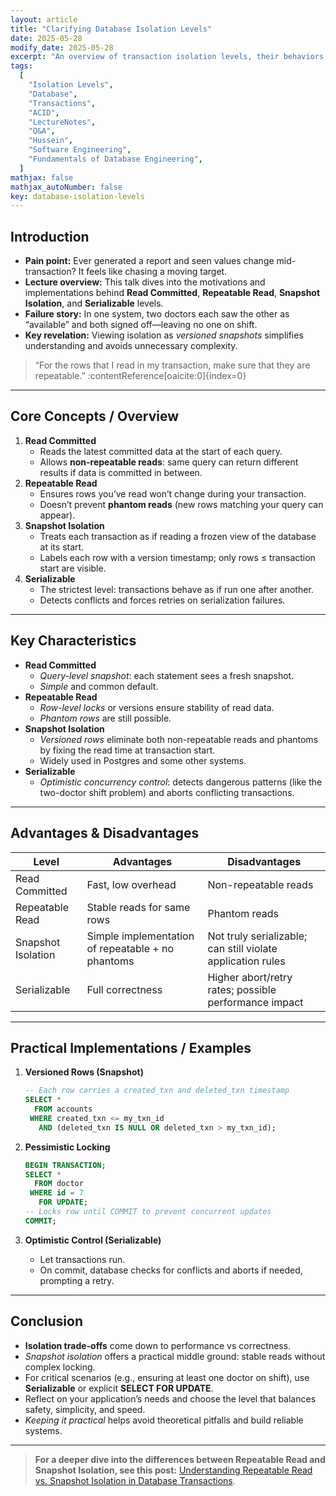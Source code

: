 ```yaml
---
layout: article
title: "Clarifying Database Isolation Levels"
date: 2025-05-28
modify_date: 2025-05-28
excerpt: "An overview of transaction isolation levels, their behaviors, and practical strategies to manage concurrency in real-world database systems."
tags:
  [
    "Isolation Levels",
    "Database",
    "Transactions",
    "ACID",
    "LectureNotes",
    "Q&A",
    "Hussein",
    "Software Engineering",
    "Fundamentals of Database Engineering",
  ]
mathjax: false
mathjax_autoNumber: false
key: database-isolation-levels
---
```


## Introduction

- **Pain point:** Ever generated a report and seen values change mid-transaction? It feels like chasing a moving target.
- **Lecture overview:** This talk dives into the motivations and implementations behind **Read Committed**, **Repeatable Read**, **Snapshot Isolation**, and **Serializable** levels.
- **Failure story:** In one system, two doctors each saw the other as “available” and both signed off—leaving no one on shift.
- **Key revelation:** Viewing isolation as _versioned snapshots_ simplifies understanding and avoids unnecessary complexity.

> “For the rows that I read in my transaction, make sure that they are repeatable.” :contentReference[oaicite:0]{index=0}

---

## Core Concepts / Overview

1. **Read Committed**
   - Reads the latest committed data at the start of each query.
   - Allows **non-repeatable reads**: same query can return different results if data is committed in between.
2. **Repeatable Read**
   - Ensures rows you’ve read won’t change during your transaction.
   - Doesn’t prevent **phantom reads** (new rows matching your query can appear).
3. **Snapshot Isolation**
   - Treats each transaction as if reading a frozen view of the database at its start.
   - Labels each row with a version timestamp; only rows ≤ transaction start are visible.
4. **Serializable**
   - The strictest level: transactions behave as if run one after another.
   - Detects conflicts and forces retries on serialization failures.

---

## Key Characteristics

- **Read Committed**
  - _Query-level snapshot_: each statement sees a fresh snapshot.
  - _Simple_ and common default.
- **Repeatable Read**
  - _Row-level locks_ or versions ensure stability of read data.
  - _Phantom rows_ are still possible.
- **Snapshot Isolation**
  - _Versioned rows_ eliminate both non-repeatable reads and phantoms by fixing the read time at transaction start.
  - Widely used in Postgres and some other systems.
- **Serializable**
  - _Optimistic concurrency control_: detects dangerous patterns (like the two-doctor shift problem) and aborts conflicting transactions.

---

## Advantages & Disadvantages

| Level              | Advantages                                        | Disadvantages                                               |
| ------------------ | ------------------------------------------------- | ----------------------------------------------------------- |
| Read Committed     | Fast, low overhead                                | Non-repeatable reads                                        |
| Repeatable Read    | Stable reads for same rows                        | Phantom reads                                               |
| Snapshot Isolation | Simple implementation of repeatable + no phantoms | Not truly serializable; can still violate application rules |
| Serializable       | Full correctness                                  | Higher abort/retry rates; possible performance impact       |

---

## Practical Implementations / Examples

1. **Versioned Rows (Snapshot)**

   ```sql
   -- Each row carries a created_txn and deleted_txn timestamp
   SELECT *
     FROM accounts
    WHERE created_txn <= my_txn_id
      AND (deleted_txn IS NULL OR deleted_txn > my_txn_id);
   ```

2. **Pessimistic Locking**

   ```sql
   BEGIN TRANSACTION;
   SELECT *
     FROM doctor
    WHERE id = 7
      FOR UPDATE;
   -- Locks row until COMMIT to prevent concurrent updates
   COMMIT;
   ```

3. **Optimistic Control (Serializable)**

   - Let transactions run.
   - On commit, database checks for conflicts and aborts if needed, prompting a retry.

---

## Conclusion

- **Isolation trade-offs** come down to performance vs correctness.
- _Snapshot isolation_ offers a practical middle ground: stable reads without complex locking.
- For critical scenarios (e.g., ensuring at least one doctor on shift), use **Serializable** or explicit **SELECT FOR UPDATE**.
- Reflect on your application’s needs and choose the level that balances safety, simplicity, and speed.
- _Keeping it practical_ helps avoid theoretical pitfalls and build reliable systems.

---

> **For a deeper dive into the differences between Repeatable Read and Snapshot Isolation, see this post:** [Understanding Repeatable Read vs. Snapshot Isolation in Database Transactions](/2025/05/29/database-isolation-levels.html).
